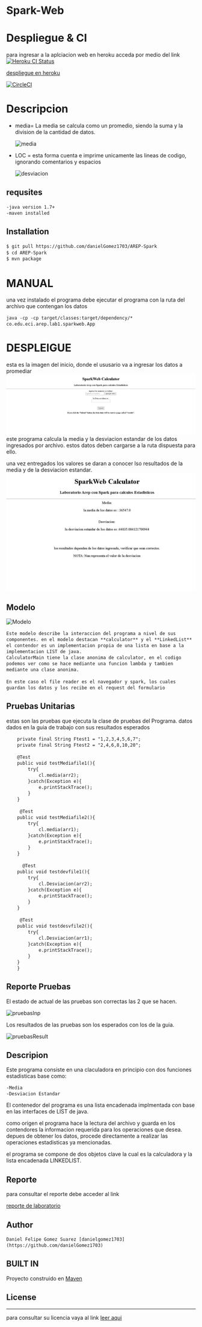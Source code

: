 # Spark-Web

# Despliegue & CI

para ingresar a la aplciacion web en heroku acceda por medio del link
[![Heroku CI Status](https://quiet-temple-36803.herokuapp.com/last.svg)](https://dashboard.heroku.com/pipelines/6457c9ce-2693-44e3-aefa-9f2189131894/tests)

[despliegue en heroku](https://quiet-temple-36803.herokuapp.com/inputdata)

[![CircleCI](https://circleci.com/gh/danielGomez1703/AREP-Spark.svg?style=svg)](https://circleci.com/gh/danielGomez1703/AREP-Spark)

# Descripcion
 
  - media= La media se calcula como un promedio, siendo la suma y la division de la cantidad de datos.
        
      ![media](https://github.com/danielGomez1703/ARSW-OODesign/blob/master/resources/media.JPG)
        
  - LOC = esta forma cuenta e imprime unicamente las lineas de codigo, ignorando comentarios y espacios
       
      ![desviacion](https://github.com/danielGomez1703/ARSW-OODesign/blob/master/resources/desviacion.JPG)

## requsites
    -java version 1.7+
    -maven installed

## Installation
 ```sh
$ git pull https://github.com/danielGomez1703/AREP-Spark
$ cd AREP-Spark
$ mvn package
```

# MANUAL

una vez instalado el programa debe ejecutar el programa con la ruta del archivo que contengan los datos 
 
    java -cp -cp target/classes:target/dependency/* co.edu.eci.arep.lab1.sparkweb.App
	


 
# DESPLEIGUE
esta es la imagen del inicio, donde el ususario va a ingresar los datos a promediar
![Inicio](https://github.com/danielGomez1703/AREP-Spark/blob/master/resources/inicio.JPG)
este programa calcula la media y la desviacion estandar de los datos ingresados por archivo.
estos datos deben cargarse a la ruta  dispuesta para ello.

una vez entregados los valores se daran a conocer lso resultados de la media y de la desviacion estandar.
![resultado](https://github.com/danielGomez1703/AREP-Spark/blob/master/resources/resultado.JPG)

    
## Modelo
![Modelo](https://github.com/danielGomez1703/ARSW-OODesign/blob/master/resources/Model.JPG)

    Este modelo describe la interaccion del programa a nivel de sus componentes. en el modelo destacan **calculator** y el **LinkedList**
    el contendor es un implementacion propia de una lista en base a la implementacion LIST de java.
    CalculatorMain tiene la clase anonima de calculator, en el codigo podemos ver como se hace mediante una funcion lambda y tambien mediante una clase anonima.
    
	En este caso el file reader es el navegador y spark, los cuales guardan los datos y los recibe en el request del formulario
    

## Pruebas Unitarias

 estas son las pruebas que ejecuta la clase de pruebas del Programa. datos dados en la guia de trabajo con sus resultados esperados  
 ````
     private final String Ftest1 = "1,2,3,4,5,6,7";
     private final String Ftest2 = "2,4,6,8,10,20";
     
     @Test
     public void testMediafile1(){
         try{
             cl.media(arr2);
         }catch(Exception e){
             e.printStackTrace();
         }
     }
     
      @Test
     public void testMediafile2(){
         try{
             cl.media(arr1);
         }catch(Exception e){
             e.printStackTrace();
         }
     }
     
       @Test
     public void testdevfile1(){
         try{
             cl.Desviacion(arr2);
         }catch(Exception e){
             e.printStackTrace();
         }
     }
     
      @Test
     public void testdesvfile2(){
         try{
             cl.Desviacion(arr1);
         }catch(Exception e){
             e.printStackTrace();
         }
     }
     }
````
## Reporte Pruebas
El estado de actual de las pruebas son correctas las 2 que se hacen.

![pruebasInp](https://github.com/danielGomez1703/ARSW-OODesign/blob/master/resources/BuildSuccesTest.JPG)



Los resultados de las pruebas son los esperados con los de la guia.

![pruebasResult](https://github.com/danielGomez1703/ARSW-OODesign/blob/master/resources/ResulTest.JPG)

## Descripion
 Este programa consiste en una claculadora en principio con dos funciones estadisticas base como:
 
    -Media
    -Desviacion Estandar
 
 El contenedor del programa es una lista encadenada implmentada con base en las interfaces de LIST de java.
 
 como origen el programa hace la lectura del archivo y guarda en los contendores la informacion requerida para los operaciones que desea.
 depues de obtener los datos, procede directamente a realizar las operaciones estadisticas ya mencionadas. 
 
 el programa se compone de dos objetos clave la cual es la calculadora y la lista encadenada LINKEDLIST.
 
## Reporte

para consultar el reporte debe acceder al link 

[reporte de laboratorio](https://github.com/danielGomez1703/AREP-Spark/blob/master/resources/SparkReport.pdf)

## Author
    Daniel Felipe Gomez Suarez [danielgomez1703](https://github.com/danielGomez1703)
    
## BUILT IN
   Proyecto construido en [Maven](https://maven.apache.org/)
## License
----
para consultar su licencia vaya al link 
[leer aqui](https://github.com/danielGomez1703/ARSW-Primer/blob/master/LICENSE.txt)
